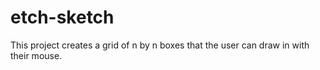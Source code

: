 # etch-sketch

This project creates a grid of n by n boxes that the user can draw in with their mouse.